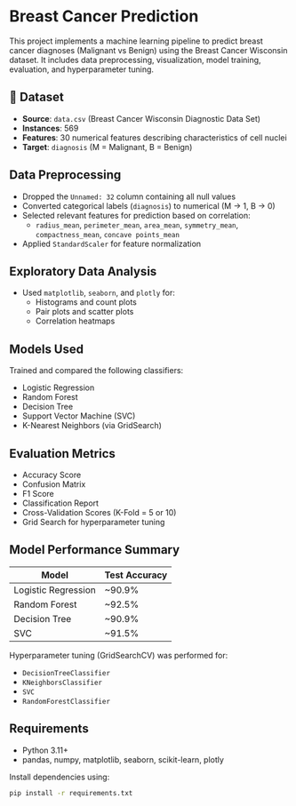 # Breast Cancer Prediction

This project implements a machine learning pipeline to predict breast cancer diagnoses (Malignant vs Benign) using the Breast Cancer Wisconsin dataset. It includes data preprocessing, visualization, model training, evaluation, and hyperparameter tuning.

## 📁 Dataset

- **Source**: `data.csv` (Breast Cancer Wisconsin Diagnostic Data Set)
- **Instances**: 569
- **Features**: 30 numerical features describing characteristics of cell nuclei
- **Target**: `diagnosis` (M = Malignant, B = Benign)

##  Data Preprocessing

- Dropped the `Unnamed: 32` column containing all null values
- Converted categorical labels (`diagnosis`) to numerical (M → 1, B → 0)
- Selected relevant features for prediction based on correlation:
  - `radius_mean`, `perimeter_mean`, `area_mean`, `symmetry_mean`, `compactness_mean`, `concave points_mean`
- Applied `StandardScaler` for feature normalization

##  Exploratory Data Analysis

- Used `matplotlib`, `seaborn`, and `plotly` for:
  - Histograms and count plots
  - Pair plots and scatter plots
  - Correlation heatmaps

##  Models Used

Trained and compared the following classifiers:

- Logistic Regression
- Random Forest
- Decision Tree
- Support Vector Machine (SVC)
- K-Nearest Neighbors (via GridSearch)

##  Evaluation Metrics

- Accuracy Score
- Confusion Matrix
- F1 Score
- Classification Report
- Cross-Validation Scores (K-Fold = 5 or 10)
- Grid Search for hyperparameter tuning

##  Model Performance Summary

| Model                | Test Accuracy|
|----------------------|-------------|
| Logistic Regression  | ~90.9%      | 
| Random Forest        | ~92.5%      |
| Decision Tree        | ~90.9%      | 
| SVC                  | ~91.5%      | 

Hyperparameter tuning (GridSearchCV) was performed for:
- `DecisionTreeClassifier`
- `KNeighborsClassifier`
- `SVC`
- `RandomForestClassifier`

##  Requirements

- Python 3.11+
- pandas, numpy, matplotlib, seaborn, scikit-learn, plotly

Install dependencies using:
```bash
pip install -r requirements.txt